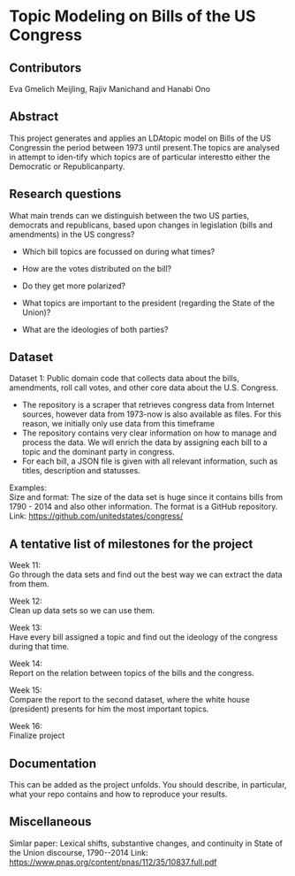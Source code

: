 Topic Modeling on Bills of the US Congress
===========================
Contributors
--------
Eva Gmelich Meijling, Rajiv Manichand and Hanabi Ono

Abstract
--------

This project generates and applies an LDAtopic model on Bills of the US Congressin the period between 1973 until present.The topics are analysed in attempt to iden-tify which topics are of particular interestto  either  the  Democratic  or  Republicanparty. 

Research questions
------------------

What main trends can we distinguish between the two US parties, democrats and republicans, based upon changes in legislation (bills and amendments) in the US congress? 

-   Which bill topics are focussed on during what times?

-   How are the votes distributed on the bill?

-   Do they get more polarized?

-   What topics are important to the president (regarding the State of the Union)?

-   What are the ideologies of both parties?



Dataset
-------

Dataset 1:  Public domain code that collects data about the bills, amendments, roll call votes, and other core data about the U.S. Congress.

-   The repository is a scraper that retrieves congress data from Internet sources, however data from 1973-now is also available as files. For this reason, we initially only use data from this timeframe
-   The repository contains very clear information on how to manage and process the data. We will enrich the data by assigning each bill to a topic and the dominant party in congress.
-   For each bill, a JSON file is given with all relevant information, such as titles, description and statusses.

Examples:\
Size and format: The size of the data set is huge since it contains bills from 1790 - 2014 and also other information. The format is a GitHub repository.\
Link: <https://github.com/unitedstates/congress/>



A tentative list of milestones for the project
----------------------------------------------

Week 11:\
Go through the data sets and find out the best way we can extract the data from them.

Week 12:\
Clean up data sets so we can use them.

Week 13:\
Have every bill assigned a topic and find out the ideology of the congress during that time.

Week 14:\
Report on the relation between topics of the bills and the congress.

Week 15:\
Compare the report to the second dataset, where the white house (president) presents for him the most important topics.

Week 16:\
Finalize project

Documentation
-------------

This can be added as the project unfolds. You should describe, in particular, what your repo contains and how to reproduce your results.


Miscellaneous
-------------
Simlar paper:  Lexical shifts, substantive changes, and continuity in State of the Union discourse, 1790--2014
Link: <https://www.pnas.org/content/pnas/112/35/10837.full.pdf>
